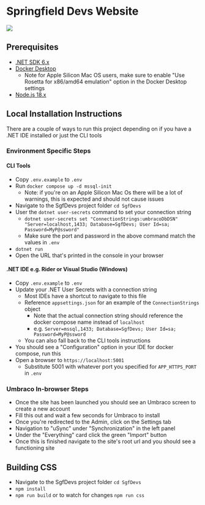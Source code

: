 # Springfield Devs Website

![](https://pbs.twimg.com/profile_banners/2869149607/1567717351/1500x500)

## Prerequisites
- [.NET SDK 6.x](https://dotnet.microsoft.com/en-us/download/dotnet/6.0)
- [Docker Desktop](https://www.docker.com/products/docker-desktop/)
  - Note for Apple Silicon Mac OS users, make sure to enable "Use Rosetta for x86/amd64 emulation" option in the Docker Desktop settings
- [Node.js 18.x](https://nodejs.org/en/download/)

## Local Installation Instructions

There are a couple of ways to run this project depending on if you have a .NET IDE installed or just the CLI tools

### Environment Specific Steps

#### CLI Tools
- Copy `.env.example` to `.env`
- Run `docker compose up -d mssql-init`
  - Note: if you're on an Apple Silicon Mac Os there will be a lot of warnings, this is expected and should not cause issues
- Navigate to the SgfDevs project folder `cd SgfDevs`
- User the `dotnet user-secrets` command to set your connection string
  - `dotnet user-secrets set "ConnectionStrings:umbracoDbDSN" "Server=localhost,1433; Database=SgfDevs; User Id=sa; Password=MyP@ssword"`
  - Make sure the port and password in the above command match the values in `.env`
- `dotnet run`
- Open the URL that's printed in the console in your browser

#### .NET IDE e.g. Rider or Visual Studio (Windows)
- Copy `.env.example` to `.env`
- Update your .NET User Secrets with a connection string
  - Most IDEs have a shortcut to navigate to this file
  - Reference `appsettings.json` for an example of the `ConnectionStrings` object
    - Note that the actual connection string should reference the docker compose name instead of `localhost`
    - e.g. `Server=mssql,1433; Database=SgfDevs; User Id=sa; Password=MyP@ssword`
  - You can also fall back to the CLI tools instructions
- You should see a "Configuration" option in your IDE for docker compose, run this
- Open a browser to `https://localhost:5001`
  - Substitute 5001 with whatever port you specified for `APP_HTTPS_PORT` in `.env`

### Umbraco In-browser Steps
- Once the site has been launched you should see an Umbraco screen to create a new account
- Fill this out and wait a few seconds for Umbraco to install
- Once you're redirected to the Admin, click on the Settings tab
- Navigation to "uSync" under "Synchronization" in the left panel
- Under the "Everything" card click the green "Import" button
- Once this is finished navigate to the site's root url and you should see a functioning site

## Building CSS
- Navigate to the SgfDevs project folder `cd SgfDevs`
- `npm install`
- `npm run build` or to watch for changes `npm run css`
